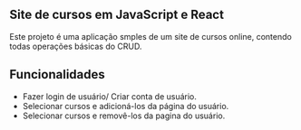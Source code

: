## Site de cursos em JavaScript e React

Este projeto é uma aplicação smples de um site de cursos online, contendo todas operações básicas do CRUD.

## Funcionalidades
- Fazer login de usuário/ Criar conta de usuário.
- Selecionar cursos e adicioná-los da página do usuário.
- Selecionar cursos e removê-los da pagina do usuário.
